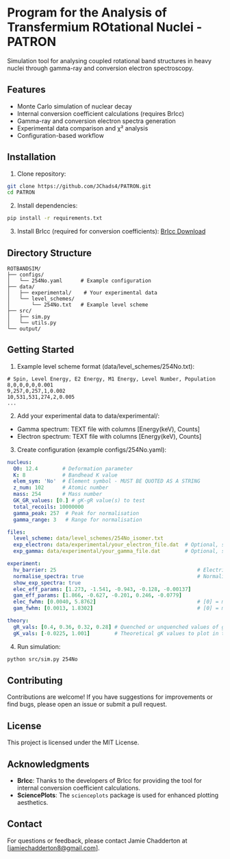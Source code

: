 
# Program for the Analysis of Transfermium ROtational Nuclei - PATRON

Simulation tool for analysing coupled rotational band structures in heavy nuclei through gamma-ray and conversion electron spectroscopy.

## Features
- Monte Carlo simulation of nuclear decay
- Internal conversion coefficient calculations (requires BrIcc)
- Gamma-ray and conversion electron spectra generation
- Experimental data comparison and χ² analysis
- Configuration-based workflow

## Installation

1. Clone repository:
```bash
git clone https://github.com/JChads4/PATRON.git
cd PATRON
```

2. Install dependencies:
```bash
pip install -r requirements.txt
```

3. Install BrIcc (required for conversion coefficients): [BrIcc Download](https://www.nndc.bnl.gov/bricc/)

## Directory Structure
```
ROTBANDSIM/
├── configs/              
│   └── 254No.yaml      # Example configuration
├── data/
│   ├── experimental/    # Your experimental data
│   └── level_schemes/   
│       └── 254No.txt   # Example level scheme
├── src/
│   ├── sim.py          
│   └── utils.py        
└── output/             
```

## Getting Started

1. Example level scheme format (data/level_schemes/254No.txt):
```
# Spin, Level Energy, E2 Energy, M1 Energy, Level Number, Population
8,0,0,0,0,0.001
9,257,0,257,1,0.002
10,531,531,274,2,0.005
...
```

2. Add your experimental data to data/experimental/:
- Gamma spectrum: TEXT file with columns [Energy(keV), Counts]
- Electron spectrum: TEXT file with columns [Energy(keV), Counts]

3. Create configuration (example configs/254No.yaml):
```yaml
nucleus:
  Q0: 12.4        # Deformation parameter
  K: 8            # Bandhead K value
  elem_sym: 'No'  # Element symbol - MUST BE QUOTED AS A STRING
  z_num: 102      # Atomic number
  mass: 254       # Mass number
  GK_GR_values: [0.] # gK-gR value(s) to test
  total_recoils: 10000000
  gamma_peak: 257  # Peak for normalisation
  gamma_range: 3   # Range for normalisation

files:
  level_scheme: data/level_schemes/254No_isomer.txt
  exp_electron: data/experimental/your_electron_file.dat  # Optional, set 'null' if not required.
  exp_gamma: data/experimental/your_gamma_file.dat        # Optional, set 'null' if not required.

experiment:
  hv_barrier: 25                                              # Electric field barrier for electron spectrum. Nothing will be plotted under this value.
  normalise_spectra: true                                     # Normalisation through comparison of exp/ sim gamma peak areas. 
  show_exp_spectra: true
  elec_eff_params: [1.273, -1.541, -0.943, -0.128, -0.00137]
  gam_eff_params: [1.866, -0.627, -0.201, 0.246, -0.0779]
  elec_fwhm: [0.0040, 5.8762]                                 # [0] = m, [1] = c -> FWHM = m*x + c
  gam_fwhm: [0.0013, 1.8302]                                  # [0] = m, [1] = c -> FWHM = m*x + c

theory:
  gR_vals: [0.4, 0.36, 0.32, 0.28] # Quenched or unquenched values of gR.
  gK_vals: [-0.0225, 1.001]        # Theoretical gK values to plot in the ChiSq plot.
```

4. Run simulation:
```bash
python src/sim.py 254No
```

## Contributing

Contributions are welcome! If you have suggestions for improvements or find bugs, please open an issue or submit a pull request.

## License

This project is licensed under the MIT License.

## Acknowledgments

- **BrIcc**: Thanks to the developers of BrIcc for providing the tool for internal conversion coefficient calculations.
- **SciencePlots**: The `scienceplots` package is used for enhanced plotting aesthetics.

## Contact

For questions or feedback, please contact Jamie Chadderton at [jamiechadderton8@gmail.com].
